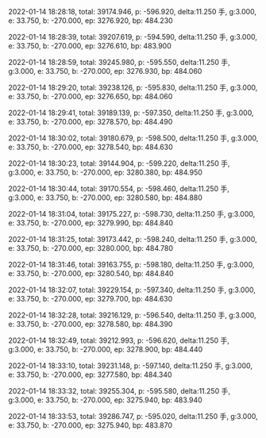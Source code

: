 2022-01-14 18:28:18, total: 39174.946, p: -596.920, delta:11.250 手, g:3.000, e: 33.750, b: -270.000, ep: 3276.920, bp: 484.230

2022-01-14 18:28:39, total: 39207.619, p: -594.590, delta:11.250 手, g:3.000, e: 33.750, b: -270.000, ep: 3276.610, bp: 483.900

2022-01-14 18:28:59, total: 39245.980, p: -595.550, delta:11.250 手, g:3.000, e: 33.750, b: -270.000, ep: 3276.930, bp: 484.060

2022-01-14 18:29:20, total: 39238.126, p: -595.830, delta:11.250 手, g:3.000, e: 33.750, b: -270.000, ep: 3276.650, bp: 484.060

2022-01-14 18:29:41, total: 39189.139, p: -597.350, delta:11.250 手, g:3.000, e: 33.750, b: -270.000, ep: 3278.570, bp: 484.490

2022-01-14 18:30:02, total: 39180.679, p: -598.500, delta:11.250 手, g:3.000, e: 33.750, b: -270.000, ep: 3278.540, bp: 484.630

2022-01-14 18:30:23, total: 39144.904, p: -599.220, delta:11.250 手, g:3.000, e: 33.750, b: -270.000, ep: 3280.380, bp: 484.950

2022-01-14 18:30:44, total: 39170.554, p: -598.460, delta:11.250 手, g:3.000, e: 33.750, b: -270.000, ep: 3280.580, bp: 484.880

2022-01-14 18:31:04, total: 39175.227, p: -598.730, delta:11.250 手, g:3.000, e: 33.750, b: -270.000, ep: 3279.990, bp: 484.840

2022-01-14 18:31:25, total: 39173.442, p: -598.240, delta:11.250 手, g:3.000, e: 33.750, b: -270.000, ep: 3280.000, bp: 484.780

2022-01-14 18:31:46, total: 39163.755, p: -598.180, delta:11.250 手, g:3.000, e: 33.750, b: -270.000, ep: 3280.540, bp: 484.840

2022-01-14 18:32:07, total: 39229.154, p: -597.340, delta:11.250 手, g:3.000, e: 33.750, b: -270.000, ep: 3279.700, bp: 484.630

2022-01-14 18:32:28, total: 39216.129, p: -596.540, delta:11.250 手, g:3.000, e: 33.750, b: -270.000, ep: 3278.580, bp: 484.390

2022-01-14 18:32:49, total: 39212.993, p: -596.620, delta:11.250 手, g:3.000, e: 33.750, b: -270.000, ep: 3278.900, bp: 484.440

2022-01-14 18:33:10, total: 39231.148, p: -597.140, delta:11.250 手, g:3.000, e: 33.750, b: -270.000, ep: 3277.580, bp: 484.340

2022-01-14 18:33:32, total: 39255.304, p: -595.580, delta:11.250 手, g:3.000, e: 33.750, b: -270.000, ep: 3275.940, bp: 483.940

2022-01-14 18:33:53, total: 39286.747, p: -595.020, delta:11.250 手, g:3.000, e: 33.750, b: -270.000, ep: 3275.940, bp: 483.870